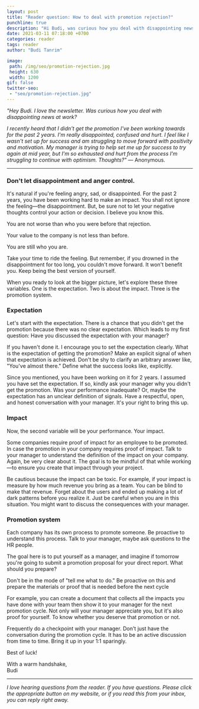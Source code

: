 ```yaml
---
layout: post
title: "Reader question: How to deal with promotion rejection?"
punchline: true
description: "Hi Budi, was curious how you deal with disappointing news at work?"
date: 2021-03-11 07:18:00 +0700
categories: reader
tags: reader
author: "Budi Tanrim"

image:
 path: /img/seo/promotion-rejection.jpg
 height: 630
 width: 1200
gif: false
twitter-seo: 
 - "seo/promotion-rejection.jpg"
---
```


*"Hey Budi. I love the newsletter. Was curious how you deal with disappointing news at work?*

*I recently heard that I didn't get the promotion I've been working towards for the past 2 years. I'm really disappointed, confused and hurt. I feel like I wasn't set up for success and am struggling to move forward with positivity and motivation. My manager is trying to help set me up for success to try again at mid year, but I'm so exhausted and hurt from the process I'm struggling to continue with optimism. Thoughts?"* — Anonymous.

---

### Don't let disappointment and anger control.
It's natural if you're feeling angry, sad, or disappointed. For the past 2 years, you have been working hard to make an impact. You shall not ignore the feeling—the disappointment. But, be sure not to let your negative thoughts control your action or decision. I believe you know this.

You are not worse than who you were before that rejection.

Your value to the company is not less than before.

You are still who you are.

Take your time to ride the feeling. But remember, if you drowned in the disappointment for too long, you couldn't move forward. It won't benefit you. Keep being the best version of yourself. 

When you ready to look at the bigger picture, let's explore these three variables. One is the expectation. Two is about the impact. Three is the promotion system.

### Expectation
Let's start with the expectation. There is a chance that you didn't get the promotion because there was no clear expectation. Which leads to my first question: Have you discussed the expectation with your manager?

If you haven't done it. I encourage you to set the expectation clearly. What is the expectation of getting the promotion? Make an explicit signal of when that expectation is achieved. Don't be shy to clarify an arbitrary answer like, "You've almost there." Define what the success looks like, explicitly.

Since you mentioned, you have been working on it for 2 years. I assumed you have set the expectation. If so, kindly ask your manager why you didn't get the promotion. Was your performance inadequate? Or, maybe the expectation has an unclear definition of signals. Have a respectful, open, and honest conversation with your manager. It's your right to bring this up.

### Impact
Now, the second variable will be your performance. Your impact. 

Some companies require proof of impact for an employee to be promoted. In case the promotion in your company requires proof of impact. Talk to your manager to understand the definition of the impact on your company. Again, be very clear about it. The goal is to be mindful of that while working—to ensure you create that impact through your project.

Be cautious because the impact can be toxic. For example, if your impact is measure by how much revenue you bring as a team. You can be blind to make that revenue. Forget about the users and ended up making a lot of dark patterns before you realize it. Just be careful when you are in this situation. You might want to discuss the consequences with your manager.

### Promotion system
Each company has its own process to promote someone. Be proactive to understand this process. Talk to your manager, maybe ask questions to the HR people. 

The goal here is to put yourself as a manager, and imagine if tomorrow you're going to submit a promotion proposal for your direct report. What should you prepare? 

Don't be in the mode of "tell me what to do." Be proactive on this and prepare the materials or proof that is needed before the next cycle

For example, you can create a document that collects all the impacts you have done with your team then show it to your manager for the next promotion cycle. Not only will your manager appreciate you, but it's also proof for yourself. To know whether you deserve that promotion or not.

Frequently do a checkpoint with your manager. Don't just have the conversation during the promotion cycle. It has to be an active discussion from time to time. Bring it up in your 1:1 sparingly.

Best of luck! 

With a warm handshake,<br/> Budi

---
*I love hearing questions from the reader. If you have questions. Please click the appropriate button on my website, or if you read this from your inbox, you can reply right away.*


[1]: https://buditanrim.co/2021/user-metrics-overview/
